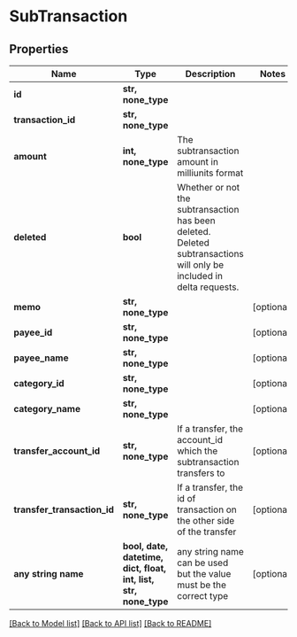 # SubTransaction


## Properties
Name | Type | Description | Notes
------------ | ------------- | ------------- | -------------
**id** | **str, none_type** |  | 
**transaction_id** | **str, none_type** |  | 
**amount** | **int, none_type** | The subtransaction amount in milliunits format | 
**deleted** | **bool** | Whether or not the subtransaction has been deleted.  Deleted subtransactions will only be included in delta requests. | 
**memo** | **str, none_type** |  | [optional] 
**payee_id** | **str, none_type** |  | [optional] 
**payee_name** | **str, none_type** |  | [optional] 
**category_id** | **str, none_type** |  | [optional] 
**category_name** | **str, none_type** |  | [optional] 
**transfer_account_id** | **str, none_type** | If a transfer, the account_id which the subtransaction transfers to | [optional] 
**transfer_transaction_id** | **str, none_type** | If a transfer, the id of transaction on the other side of the transfer | [optional] 
**any string name** | **bool, date, datetime, dict, float, int, list, str, none_type** | any string name can be used but the value must be the correct type | [optional]

[[Back to Model list]](../README.md#documentation-for-models) [[Back to API list]](../README.md#documentation-for-api-endpoints) [[Back to README]](../README.md)


